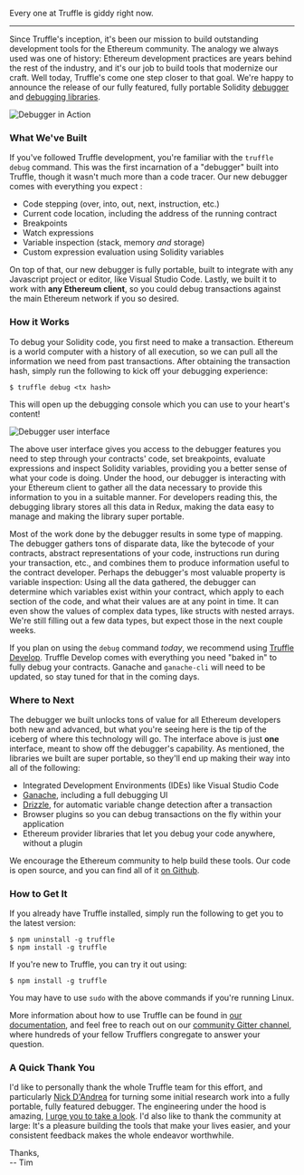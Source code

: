 Every one at Truffle is giddy right now. 

----------------

Since Truffle's inception, it's been our mission to build outstanding development tools for the Ethereum community. The analogy we always used was one of history: Ethereum development practices are years behind the rest of the industry, and it's our job to build tools that modernize our craft. Well today, Truffle's come one step closer to that goal. We're happy to announce the release of our fully featured, fully portable Solidity [debugger](https://github.com/trufflesuite/truffle/releases) and [debugging libraries](https://github.com/trufflesuite/truffle/tree/master/packages/truffle-debugger).

![Debugger in Action](https://i.imgur.com/7y80aF3.gif)

### What We've Built

If you've followed Truffle development, you're familiar with the `truffle debug` command. This was the first incarnation of a "debugger" built into Truffle, though it wasn't much more than a code tracer. Our new debugger comes with everything you expect :

* Code stepping (over, into, out, next, instruction, etc.)
* Current code location, including the address of the running contract
* Breakpoints
* Watch expressions
* Variable inspection (stack, memory _and_ storage)
* Custom expression evaluation using Solidity variables

On top of that, our new debugger is fully portable, built to integrate with any Javascript project or editor, like Visual Studio Code. Lastly, we built it to work with **any Ethereum client**, so you could debug transactions against the main Ethereum network if you so desired. 

### How it Works

To debug your Solidity code, you first need to make a transaction. Ethereum is a world computer with a history of all execution, so we can pull all the information we need from past transactions. After obtaining the transaction hash, simply run the following to kick off your debugging experience:

```shell
$ truffle debug <tx hash>
```

This will open up the debugging console which you can use to your heart's content! 

![Debugger user interface](https://i.imgur.com/0NUTSlM.png)

The above user interface gives you access to the debugger features you need to step through your contracts' code, set breakpoints, evaluate expressions and inspect Solidity variables, providing you a better sense of what your code is doing. Under the hood, our debugger is interacting with your Ethereum client to gather all the data necessary to provide this information to you in a suitable manner. For developers reading this, the debugging library stores all this data in Redux, making the data easy to manage and making the library super portable. 

Most of the work done by the debugger results in some type of mapping. The debugger gathers tons of disparate data, like the bytecode of your contracts, abstract representations of your code, instructions run during your transaction, etc., and combines them to produce information useful to the contract developer. Perhaps the debugger's most valuable property is variable inspection: Using all the data gathered, the debugger can determine which variables exist within your contract, which apply to each section of the code, and what their values are at any point in time. It can even show the values of complex data types, like structs with nested arrays. We're still filling out a few data types, but expect those in the next couple weeks.

If you plan on using the `debug` command _today_, we recommend using [Truffle Develop](http://truffleframework.com/docs/getting_started/console). Truffle Develop comes with everything you need "baked in" to fully debug your contracts. Ganache and `ganache-cli` will need to be updated, so stay tuned for that in the coming days. 

### Where to Next

The debugger we built unlocks tons of value for all Ethereum developers both new and advanced, but what you're seeing here is the tip of the iceberg of where this technology will go. The interface above is just **one** interface, meant to show off the debugger's capability. As mentioned, the libraries we built are super portable, so they'll end up making their way into all of the following:

* Integrated Development Environments (IDEs) like Visual Studio Code
* [Ganache](/ganache), including a full debugging UI
* [Drizzle](/docs/drizzle/getting-started), for automatic variable change detection after a transaction
* Browser plugins so you can debug transactions on the fly within your application
* Ethereum provider libraries that let you debug your code anywhere, without a plugin

We encourage the Ethereum community to help build these tools. Our code is open source, and you can find all of it [on Github](https://github.com/trufflesuite/).

### How to Get It

If you already have Truffle installed, simply run the following to get you to the latest version:

```shell
$ npm uninstall -g truffle
$ npm install -g truffle
```

If you're new to Truffle, you can try it out using:

```shell
$ npm install -g truffle
```

You may have to use `sudo` with the above commands if you're running Linux.

More information about how to use Truffle can be found in [our documentation](/docs), and feel free to reach out on our [community Gitter channel](https://gitter.im/consensys/truffle), where hundreds of your fellow Trufflers congregate to answer your question.

### A Quick Thank You

I'd like to personally thank the whole Truffle team for this effort, and particularly [Nick D'Andrea](https://github.com/gnidan) for turning some initial research work into a fully portable, fully featured debugger. The engineering under the hood is amazing, [I urge you to take a look](https://github.com/trufflesuite/truffle/tree/master/packages/truffle-debugger). I'd also like to thank the community at large: It's a pleasure building the tools that make your lives easier, and your consistent feedback makes the whole endeavor worthwhile.

Thanks,
<br/>-- Tim 




